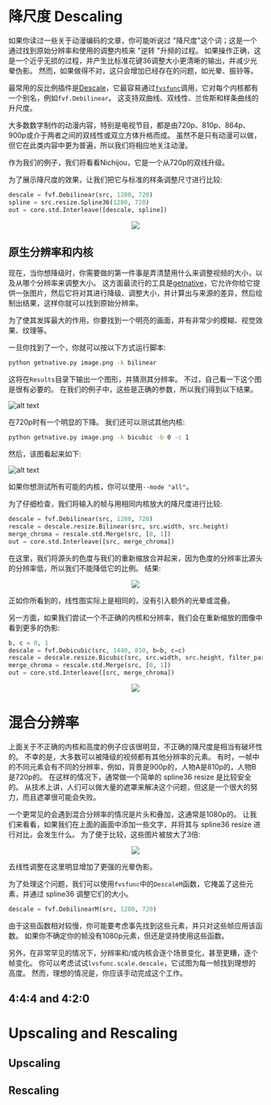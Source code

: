 # 降尺度 Descaling

如果你读过一些关于动漫编码的文章，你可能听说过 "降尺度"这个词；这是一个通过找到原始分辨率和使用的调整内核来 "逆转 "升频的过程。
如果操作正确，这是一个近乎无损的过程，并产生比标准花键36调整大小更清晰的输出，并减少光晕伪影。
然而，如果做得不对，这只会增加已经存在的问题，如光晕、振铃等。

最常用的反比例插件是[Descale](https://github.com/Irrational-Encoding-Wizardry/vapoursynth-descale)，它最容易通过[`fvsfunc`](https://github.com/Irrational-Encoding-Wizardry/fvsfunc)调用，它对每个内核都有一个别名，例如`fvf.Debilinear`。
这支持双曲线、双线性、兰佐斯和样条曲线的升尺度。

大多数数字制作的动漫内容，特别是电视节目，都是由720p、810p、864p、900p或介于两者之间的双线性或双立方体升格而成。
虽然不是只有动漫可以做，但它在此类内容中更为普遍，所以我们将相应地关注动漫。

作为我们的例子，我们将看看Nichijou，它是一个从720p的双线升级。

为了展示降尺度的效果，让我们把它与标准的样条调整尺寸进行比较:

```py
descale = fvf.Debilinear(src, 1280, 720)
spline = src.resize.Spline36(1280, 720)
out = core.std.Interleave([descale, spline])
```
<p align="center"> 
<img src='Pictures/descale0.png' onmouseover="this.src='Pictures/descale1.png';" onmouseout="this.src='Pictures/descale0.png';" />
</p>

## 原生分辨率和内核

现在，当你想降级时，你需要做的第一件事是弄清楚用什么来调整视频的大小，以及从哪个分辨率来调整大小。
这方面最流行的工具是[getnative](https://github.com/Infiziert90/getnative)，它允许你给它提供一张图片，然后它将对其进行降级、调整大小，并计算出与来源的差异，然后绘制出结果，这样你就可以找到原始分辨率。

为了使其发挥最大的作用，你要找到一个明亮的画面，并有非常少的模糊、视觉效果、纹理等。

一旦你找到了一个，你就可以按以下方式运行脚本:

```sh
python getnative.py image.png -k bilinear
```

这将在`Results`目录下输出一个图形，并猜测其分辨率。
不过，自己看一下这个图是很有必要的。
在我们的例子中，这些是正确的参数，所以我们得到以下结果。

![alt text](Pictures/descalebilinear.svg "getnative bilinear graph")

在720p时有一个明显的下降。
我们还可以测试其他内核:

```sh
python getnative.py image.png -k bicubic -b 0 -c 1
```

然后，该图看起来如下:

![alt text](Pictures/descalesharpbicubic.svg "getnative sharp bicubic graph")

如果你想测试所有可能的内核，你可以使用`--mode "all"`。

为了仔细检查，我们将输入的帧与用相同内核放大的降尺度进行比较:

```py
descale = fvf.Debilinear(src, 1280, 720)
rescale = descale.resize.Bilinear(src, src.width, src.height)
merge_chroma = rescale.std.Merge(src, [0, 1])
out = core.std.Interleave([src, merge_chroma])
```
在这里，我们将源头的色度与我们的重新缩放合并起来，因为色度的分辨率比源头的分辨率低，所以我们不能降低它的比例。
结果:

<p align="center"> 
<img src='Pictures/resize0.png' onmouseover="this.src='Pictures/resize1.png';" onmouseout="this.src='Pictures/resize0.png';" />
</p>

正如你所看到的，线性图实际上是相同的，没有引入额外的光晕或混叠。

另一方面，如果我们尝试一个不正确的内核和分辨率，我们会在重新缩放的图像中看到更多的伪影:

```py
b, c = 0, 1
descale = fvf.Debicubic(src, 1440, 810, b=b, c=c)
rescale = descale.resize.Bicubic(src, src.width, src.height, filter_param_a=b, filter_param_b=c)
merge_chroma = rescale.std.Merge(src, [0, 1])
out = core.std.Interleave([src, merge_chroma])
```

<p align="center"> 
<img src='Pictures/resize0.png' onmouseover="this.src='Pictures/resize2.png';" onmouseout="this.src='Pictures/resize0.png';" />
</p>

# 混合分辨率

上面关于不正确的内核和高度的例子应该很明显，不正确的降尺度是相当有破坏性的。
不幸的是，大多数可以被降级的视频都有其他分辨率的元素。
有时，一帧中的不同元素会有不同的分辨率，例如，背景是900p的，人物A是810p的，人物B是720p的。
在这样的情况下，通常做一个简单的 spline36 resize 是比较安全的。
从技术上讲，人们可以做大量的遮罩来解决这个问题，但这是一个很大的努力，而且遮罩很可能会失败。

一个更常见的会遇到混合分辨率的情况是片头和叠加，这通常是1080p的。
让我们来看看，如果我们在上面的画面中添加一些文字，并将其与 spline36 resize 进行对比，会发生什么。
为了便于比较，这些图片被放大了3倍:

<p align="center"> 
<img src='Pictures/descalesub0.png' onmouseover="this.src='Pictures/descalesub1.png';" onmouseout="this.src='Pictures/descalesub0.png';" />
</p>

去线性调整在这里明显增加了更强的光晕伪影。

为了处理这个问题，我们可以使用`fvsfunc`中的`DescaleM`函数，它掩盖了这些元素，并通过 spline36 调整它们的大小。

```py
descale = fvf.DebilinearM(src, 1280, 720)
```

由于这些函数相对较慢，你可能要考虑事先找到这些元素，并只对这些帧应用该函数。
如果你不确定你的帧没有1080p元素，但还是坚持使用这些函数。

另外，在非常罕见的情况下，分辨率和/或内核会逐个场景变化，甚至更糟，逐个帧变化。
你可以考虑试试`lvsfunc.scale.descale`，它试图为每一帧找到理想的高度。
然而，理想的情况是，你应该手动完成这个工作。

## 4:4:4 and 4:2:0

# Upscaling and Rescaling

## Upscaling

## Rescaling

